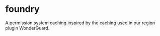 # foundry
 
A permission system caching inspired by the caching used in our region plugin WonderGuard.
